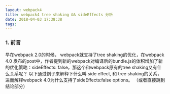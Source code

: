 ```yaml
---
layout: webpack4
title: webpack4 tree shaking && sideEffects 分析
date: 2018-04-03 17:38:38
tags:
---
```

### 1. 前言
早在webpack 2.0的时候， webpack就支持了tree shaking的优化，在webpack 4.0 发布的post中，作者提到新的webpack对编译后的bundle.js的体积增加了新的优化策略：sideEffects: false，那这个和webpack原有的tree shaking又有什么关系呢？
以下通过例子来解释下什么叫 side effect, 和 tree shaking的关系，进而解释webpack 4.0为什么支持了sideEffects:false options。 （或者直接跳到结论部分）